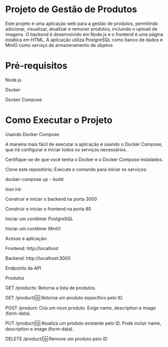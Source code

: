 
# Projeto de Gestão de Produtos

Este projeto é uma aplicação web para a gestão de produtos, permitindo adicionar, visualizar, atualizar e remover produtos, incluindo o upload de imagens. O backend é desenvolvido em Node.js e o frontend é uma página estática em HTML. A aplicação utiliza PostgreSQL como banco de dados e MinIO como serviço de armazenamento de objetos.


# Pré-requisitos

Node.js

Docker

Docker Compose

# Como Executar o Projeto
Usando Docker Compose

A maneira mais fácil de executar a aplicação é usando o Docker Compose, que irá configurar e iniciar todos os serviços necessários.

Certifique-se de que você tenha o Docker e o Docker Compose instalados.

Clone este repositório;
Execute o comando para iniciar os serviços:


docker-compose up --build

Isso irá:

Construir e iniciar o backend na porta 3000

Construir e iniciar o frontend na porta 80

Iniciar um contêiner PostgreSQL

Iniciar um contêiner MinIO

Acesse a aplicação:


Frontend: http://localhost

Backend: http://localhost:3000

Endpoints da API

Produtos

GET /products: Retorna a lista de produtos.

GET /product/:id: Retorna um produto específico pelo ID.

POST /product: Cria um novo produto. Exige name, 
description e image (form-data).

PUT /product/:id: Atualiza um produto existente pelo ID. 
Pode incluir name, description e image (form-data).

DELETE /product/:id: Remove um produto pelo ID

